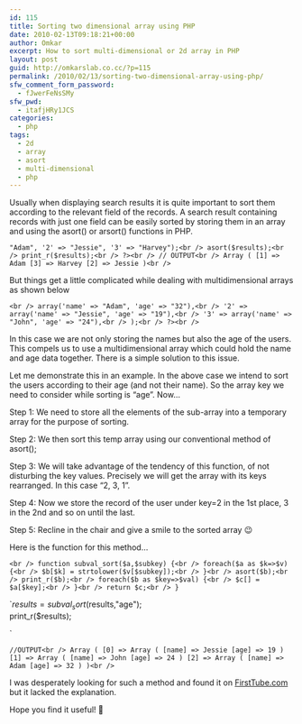 ```yaml
---
id: 115
title: Sorting two dimensional array using PHP
date: 2010-02-13T09:18:21+00:00
author: Omkar
excerpt: How to sort multi-dimensional or 2d array in PHP
layout: post
guid: http://omkarslab.co.cc/?p=115
permalink: /2010/02/13/sorting-two-dimensional-array-using-php/
sfw_comment_form_password:
  - fJwerFeNsSMy
sfw_pwd:
  - itafjHRy1JCS
categories:
  - php
tags:
  - 2d
  - array
  - asort
  - multi-dimensional
  - php
---
```

Usually when displaying search results it is quite important to sort them according to the relevant field of the records. A search result containing records with just one field can be easily sorted by storing them in an array and using the asort() or arsort() functions in PHP.

 `"Adam", '2' => "Jessie", '3' => "Harvey");<br />
asort($results);<br />
print_r($results);<br />
?><br />
// OUTPUT<br />
Array ( [1] => Adam [3] => Harvey [2] => Jessie )<br />
` 

But things get a little complicated while dealing with multidimensional arrays as shown below

`<br />
array('name' => "Adam", 'age' => "32"),<br />
'2' => array('name' => "Jessie", 'age' => "19"),<br />
'3' => array('name' => "John", 'age' => "24"),<br />
);<br />
?><br />
` 

In this case we are not only storing the names but also the age of the users. This compels us to use a multidimensional array which could hold the name and age data together. There is a simple solution to this issue.

Let me demonstrate this in an example. In the above case we intend to sort the users according to their age (and not their name). So the array key we need to consider while sorting is &#8220;age&#8221;. Now&#8230;

Step 1: We need to store all the elements of the sub-array into a temporary array for the purpose of sorting.
  
Step 2: We then sort this temp array using our conventional method of asort();
  
Step 3: We will take advantage of the tendency of this function, of not disturbing the key values. Precisely we will get the array with its keys rearranged. In this case &#8220;2, 3, 1&#8221;.
  
Step 4: Now we store the record of the user under key=2 in the 1st place, 3 in the 2nd and so on until the last.
  
Step 5: Recline in the chair and give a smile to the sorted array 😉

Here is the function for this method&#8230;
  
`<br />
function subval_sort($a,$subkey) {<br />
foreach($a as $k=>$v) {<br />
$b[$k] = strtolower($v[$subkey]);<br />
}<br />
asort($b);<br />
print_r($b);<br />
foreach($b as $key=>$val) {<br />
$c[] = $a[$key];<br />
}<br />
return $c;<br />
}`

`$results = subval_sort($results,"age");<br />
print_r($results);</p>
<p>`

`//OUTPUT<br />
Array ( [0] => Array ( [name] => Jessie [age] => 19 ) [1] => Array ( [name] => John [age] => 24 ) [2] => Array ( [name] => Adam [age] => 32 ) )<br />
` 

I was desperately looking for such a method and found it on <a href="http://firsttube.com/read/sorting-a-multi-dimensional-array-with-php/" target="_blank">FirstTube.com</a> but it lacked the explanation.

Hope you find it useful! 🙂